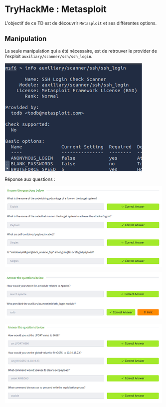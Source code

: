 # TryHackMe : Metasploit

L'objectif de ce TD est de découvrir `Metasploit` et ses différentes options.

## Manipulation

La seule manipulation qui a été nécessaire, est de retrouver le provider de l'exploit `auxiliary/scanner/ssh/ssh_login`.

![inifo](./images/info.png)

Réponse aux questions :

![q1](./images/q1.png)

![q3](./images/q3.png)

![q2](./images/q2.png)
